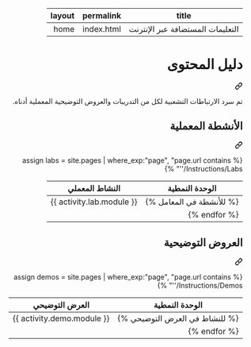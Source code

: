 <div class="readme html-blob blob p-5"><div class="Box-sc-g0xbh4-0 markdown-body container-lg"><div dir="rtl"><markdown-accessiblity-table data-catalyst=""><table>
  <thead>
  <tr>
  <th>title</th>
  <th>permalink</th>
  <th>layout</th>
  </tr>
  </thead>
  <tbody>
  <tr>
  <td><div dir="rtl">التعليمات المستضافة عبر الإنترنت</div></td>
  <td><div dir="rtl">index.html</div></td>
  <td><div dir="rtl">home</div></td>
  </tr>
  </tbody>
</table></markdown-accessiblity-table>

<div class="markdown-heading" dir="rtl"><h1 data-sourcepos="1:1-1:25" class="heading-element" dir="rtl">دليل المحتوى</h1><a id="user-content-دليل-المحتوى" class="anchor" aria-label="Permalink: دليل المحتوى" href="#دليل-المحتوى"><svg class="octicon octicon-link" viewBox="0 0 16 16" version="1.1" width="16" height="16" aria-hidden="true"><path d="m7.775 3.275 1.25-1.25a3.5 3.5 0 1 1 4.95 4.95l-2.5 2.5a3.5 3.5 0 0 1-4.95 0 .751.751 0 0 1 .018-1.042.751.751 0 0 1 1.042-.018 1.998 1.998 0 0 0 2.83 0l2.5-2.5a2.002 2.002 0 0 0-2.83-2.83l-1.25 1.25a.751.751 0 0 1-1.042-.018.751.751 0 0 1-.018-1.042Zm-4.69 9.64a1.998 1.998 0 0 0 2.83 0l1.25-1.25a.751.751 0 0 1 1.042.018.751.751 0 0 1 .018 1.042l-1.25 1.25a3.5 3.5 0 1 1-4.95-4.95l2.5-2.5a3.5 3.5 0 0 1 4.95 0 .751.751 0 0 1-.018 1.042.751.751 0 0 1-1.042.018 1.998 1.998 0 0 0-2.83 0l-2.5 2.5a1.998 1.998 0 0 0 0 2.83Z"></path></svg></a></div>
<p data-sourcepos="3:1-3:143" dir="rtl">تم سرد الارتباطات التشعبية لكل من التدريبات والعروض التوضيحية المعملية أدناه.</p>
<div class="markdown-heading" dir="rtl"><h2 data-sourcepos="5:1-5:34" class="heading-element" dir="rtl">الأنشطة المعملية</h2><a id="user-content-الأنشطة-المعملية" class="anchor" aria-label="Permalink: الأنشطة المعملية" href="#الأنشطة-المعملية"><svg class="octicon octicon-link" viewBox="0 0 16 16" version="1.1" width="16" height="16" aria-hidden="true"><path d="m7.775 3.275 1.25-1.25a3.5 3.5 0 1 1 4.95 4.95l-2.5 2.5a3.5 3.5 0 0 1-4.95 0 .751.751 0 0 1 .018-1.042.751.751 0 0 1 1.042-.018 1.998 1.998 0 0 0 2.83 0l2.5-2.5a2.002 2.002 0 0 0-2.83-2.83l-1.25 1.25a.751.751 0 0 1-1.042-.018.751.751 0 0 1-.018-1.042Zm-4.69 9.64a1.998 1.998 0 0 0 2.83 0l1.25-1.25a.751.751 0 0 1 1.042.018.751.751 0 0 1 .018 1.042l-1.25 1.25a3.5 3.5 0 1 1-4.95-4.95l2.5-2.5a3.5 3.5 0 0 1 4.95 0 .751.751 0 0 1-.018 1.042.751.751 0 0 1-1.042.018 1.998 1.998 0 0 0-2.83 0l-2.5 2.5a1.998 1.998 0 0 0 0 2.83Z"></path></svg></a></div>
<p data-sourcepos="0:0-0:0" dir="rtl">{% assign labs = site.pages | where_exp:"page", "page.url contains '/Instructions/Labs'" %}</p>
<markdown-accessiblity-table data-catalyst=""><table data-sourcepos="7:1-11:12">
<thead>
<tr data-sourcepos="7:1-7:153">
<th data-sourcepos="7:94-7:122">الوحدة النمطية</th>
<th data-sourcepos="7:124-7:152">النشاط المعملي</th>
</tr>
</thead>
<tbody>
<tr data-sourcepos="10:1-10:202">
<td data-sourcepos="10:1-10:40">{% للأنشطة في المعامل %}</td>
<td data-sourcepos="10:42-10:68">{{ activity.lab.module }}</td>
</tr>
<tr data-sourcepos="11:1-11:12">
<td data-sourcepos="11:1-11:12">{% endfor %}</td>
<td data-sourcepos="11:0-11:0"></td>
</tr>
</tbody>
</table></markdown-accessiblity-table>
<div class="markdown-heading" dir="rtl"><h2 data-sourcepos="13:1-13:34" class="heading-element" dir="rtl">العروض التوضيحية</h2><a id="user-content-العروض-التوضيحية" class="anchor" aria-label="Permalink: العروض التوضيحية" href="#العروض-التوضيحية"><svg class="octicon octicon-link" viewBox="0 0 16 16" version="1.1" width="16" height="16" aria-hidden="true"><path d="m7.775 3.275 1.25-1.25a3.5 3.5 0 1 1 4.95 4.95l-2.5 2.5a3.5 3.5 0 0 1-4.95 0 .751.751 0 0 1 .018-1.042.751.751 0 0 1 1.042-.018 1.998 1.998 0 0 0 2.83 0l2.5-2.5a2.002 2.002 0 0 0-2.83-2.83l-1.25 1.25a.751.751 0 0 1-1.042-.018.751.751 0 0 1-.018-1.042Zm-4.69 9.64a1.998 1.998 0 0 0 2.83 0l1.25-1.25a.751.751 0 0 1 1.042.018.751.751 0 0 1 .018 1.042l-1.25 1.25a3.5 3.5 0 1 1-4.95-4.95l2.5-2.5a3.5 3.5 0 0 1 4.95 0 .751.751 0 0 1-.018 1.042.751.751 0 0 1-1.042.018 1.998 1.998 0 0 0-2.83 0l-2.5 2.5a1.998 1.998 0 0 0 0 2.83Z"></path></svg></a></div>
<p data-sourcepos="0:0-0:0" dir="rtl">{% assign demos = site.pages | where_exp:"page", "page.url contains '/Instructions/Demos'" %}</p>
<markdown-accessiblity-table data-catalyst=""><table data-sourcepos="15:1-19:12">
<thead>
<tr data-sourcepos="15:1-15:155">
<th data-sourcepos="15:96-15:124">الوحدة النمطية</th>
<th data-sourcepos="15:126-15:154">العرض التوضيحي</th>
</tr>
</thead>
<tbody>
<tr data-sourcepos="18:1-18:152">
<td data-sourcepos="18:1-18:51">{% للنشاط في العرض التوضيحي %}</td>
<td data-sourcepos="18:53-18:80">{{ activity.demo.module }}</td>
</tr>
<tr data-sourcepos="19:1-19:12">
<td data-sourcepos="19:1-19:12">{% endfor %}</td>
<td data-sourcepos="19:0-19:0"></td>
</tr>
</tbody>
</table></markdown-accessiblity-table>
</div></div>
